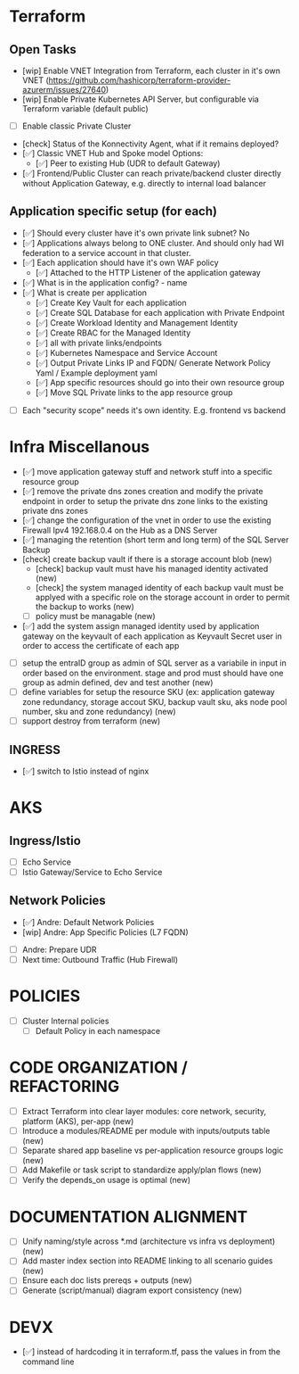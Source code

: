 # Terraform
## Open Tasks
- [wip] Enable VNET Integration from Terraform, each cluster in it's own VNET
   (https://github.com/hashicorp/terraform-provider-azurerm/issues/27640)
- [wip] Enable Private Kubernetes API Server, but configurable via Terraform variable (default public)
- [ ] Enable classic Private Cluster
- [check] Status of the Konnectivity Agent, what if it remains deployed?
- [✅] Classic VNET Hub and Spoke model
    Options:
    - [✅] Peer to existing Hub (UDR to default Gateway)
- [✅] Frontend/Public Cluster can reach private/backend cluster directly without Application Gateway, e.g. directly to internal load balancer

## Application specific setup (for each)
- [✅] Should every cluster have it's own private link subnet? No
- [✅] Applications always belong to ONE cluster. And should only had WI federation to a service account in that cluster.
- [✅] Each application should have it's own WAF policy
    - [✅] Attached to the HTTP Listener of the application gateway
- [✅] What is in the application config? 
      - name
- [✅] What is create per application
    - [✅] Create Key Vault for each application
    - [✅] Create SQL Database for each application with Private Endpoint
    - [✅] Create Workload Identity and Management Identity
    - [✅] Create RBAC for the Managed Identity
    - [✅] all with private links/endpoints
    - [✅] Kubernetes Namespace and Service Account
    - [✅] Output Private Links IP and FQDN/ Generate Network Policy Yaml / Example deployment yaml
    - [✅] App specific resources should go into their own resource group
    - [✅] Move SQL Private links to the app resource group
- [ ] Each "security scope" needs it's own identity. E.g. frontend vs backend

# Infra Miscellanous
- [✅] move application gateway stuff and network stuff into a specific resource group
- [✅] remove the private dns zones creation and modify the private endpoint in order to setup the private dns zone links to the existing private dns zones
- [✅] change the configuration of the vnet in order to use the existing Firewall Ipv4 192.168.0.4 on the Hub as a DNS Server
- [✅] managing the retention (short term and long term) of the SQL Server Backup
- [check] create backup vault if there is a storage account blob (new)
    - [check] backup vault must have his managed identity activated (new)
    - [check] the system managed identity of each backup vault must be applyed with a specific role on the storage account in order to permit the backup to works (new)
    - [ ] policy must be managable (new)
- [✅] add the system assign managed identity used by application gateway on the keyvault of each application as Keyvault Secret user in order to access the certificate of each app 
- [ ] setup the entraID group as admin of SQL server as a variabile in input in order based on the environment. stage and prod must should have one group as admin defined, dev and test another (new)
- [ ] define variables for setup the resource SKU (ex: application gateway zone redundancy, storage accout SKU, backup vault sku, aks node pool number, sku and zone redundancy) (new)
- [ ] support destroy from terraform (new)

## INGRESS
- [✅] switch to Istio instead of nginx

# AKS
## Ingress/Istio
- [ ] Echo Service
- [ ] Istio Gateway/Service to Echo Service

## Network Policies
- [✅] Andre: Default Network Policies
- [wip] Andre: App Specific Policies (L7 FQDN)
- [ ] Andre: Prepare UDR
- [ ] Next time: Outbound Traffic (Hub Firewall)

# POLICIES
- [ ] Cluster Internal policies
  - [ ] Default Policy in each namespace

# CODE ORGANIZATION / REFACTORING
- [ ] Extract Terraform into clear layer modules: core network, security, platform (AKS), per-app (new)
- [ ] Introduce a modules/README per module with inputs/outputs table (new)
- [ ] Separate shared app baseline vs per-application resource groups logic (new)
- [ ] Add Makefile or task script to standardize apply/plan flows (new)
- [ ] Verify the depends_on usage is optimal (new)

# DOCUMENTATION ALIGNMENT
- [ ] Unify naming/style across *.md (architecture vs infra vs deployment) (new)
- [ ] Add master index section into README linking to all scenario guides (new)
- [ ] Ensure each doc lists prereqs + outputs (new)
- [ ] Generate (script/manual) diagram export consistency (new)

# DEVX
- [✅] instead of hardcoding it in terraform.tf, pass the values in from the command line